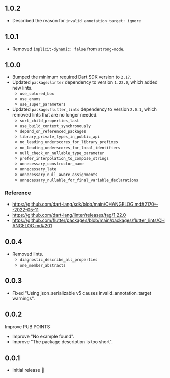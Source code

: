 ## 1.0.2

- Described the reason for `invalid_annotation_target: ignore`

## 1.0.1

- Removed `implicit-dynamic: false` from `strong-mode`. 

## 1.0.0

- Bumped the minimum required Dart SDK version to `2.17`.
- Updated `package:linter` dependency to version `1.22.0`, which added new lints.
  - `use_colored_box`
  - `use_enums`
  - `use_super_parameters`
- Updated `package:flutter_lints` dependency to version `2.0.1`, which removed lints that are no longer needed.
  - `sort_child_properties_last`
  - `use_build_context_synchronously`
  - `depend_on_referenced_packages`
  - `library_private_types_in_public_api`
  - `no_leading_underscores_for_library_prefixes`
  - `no_leading_underscores_for_local_identifiers`
  - `null_check_on_nullable_type_parameter`
  - `prefer_interpolation_to_compose_strings`
  - `unnecessary_constructor_name`
  - `unnecessary_late`
  - `unnecessary_null_aware_assignments`
  - `unnecessary_nullable_for_final_variable_declarations`

### Reference

- https://github.com/dart-lang/sdk/blob/main/CHANGELOG.md#2170---2022-05-11
- https://github.com/dart-lang/linter/releases/tag/1.22.0
- https://github.com/flutter/packages/blob/main/packages/flutter_lints/CHANGELOG.md#201

## 0.0.4

- Removed lints.
  - `diagnostic_describe_all_properties`
  - `one_member_abstracts`

## 0.0.3

- Fixed "Using json_serializable v5 causes invalid_annotation_target warnings".

## 0.0.2

Improve PUB POINTS

- Improve "No example found".
- Improve "The package description is too short".

## 0.0.1

- Initial release 🎉
